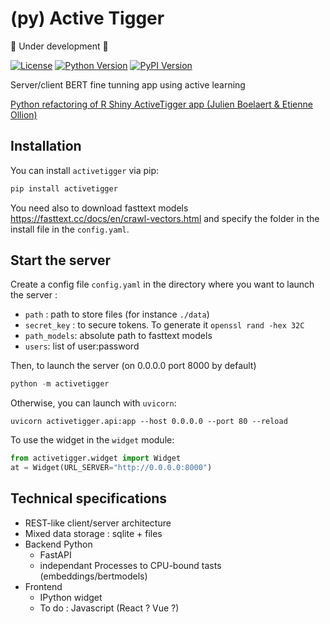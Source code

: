 # (py) Active Tigger

🚧 Under development 🚧

[![License](https://img.shields.io/badge/license-MIT-blue.svg)](https://github.com/emilienschultz/pyactivetigger/blob/main/LICENSE)
[![Python Version](https://img.shields.io/badge/python-3.11-blue)](https://www.python.org/downloads/)
[![PyPI Version](https://img.shields.io/pypi/v/activetigger)](https://pypi.org/project/activetigger/)

Server/client BERT fine tunning app using active learning

[Python refactoring of R Shiny ActiveTigger app (Julien Boelaert & Etienne Ollion)]( https://gitlab.univ-lille.fr/julien.boelaert/activetigger)

## Installation

You can install `activetigger` via pip:

```bash
pip install activetigger
```

You need also to download fasttext models https://fasttext.cc/docs/en/crawl-vectors.html and specify the folder in the install file in the `config.yaml`.

## Start the server

Create a config file `config.yaml` in the directory where you want to launch the server :

- `path` : path to store files (for instance `./data`)
- `secret_key` : to secure tokens. To generate it `openssl rand -hex 32C`
- `path_models`:  absolute path to fasttext models
- `users`: list of user:password

Then, to launch the server (on 0.0.0.0 port 8000 by default)

```python
python -m activetigger
```

Otherwise, you can launch with `uvicorn`:

```
uvicorn activetigger.api:app --host 0.0.0.0 --port 80 --reload
```

To use the widget in the `widget` module:

```python
from activetigger.widget import Widget
at = Widget(URL_SERVER="http://0.0.0.0:8000")
```

## Technical specifications

- REST-like client/server architecture
- Mixed data storage : sqlite + files
- Backend Python
    - FastAPI
    - independant Processes to CPU-bound tasts (embeddings/bertmodels)
- Frontend
    - IPython widget
    - To do : Javascript (React ? Vue ?)